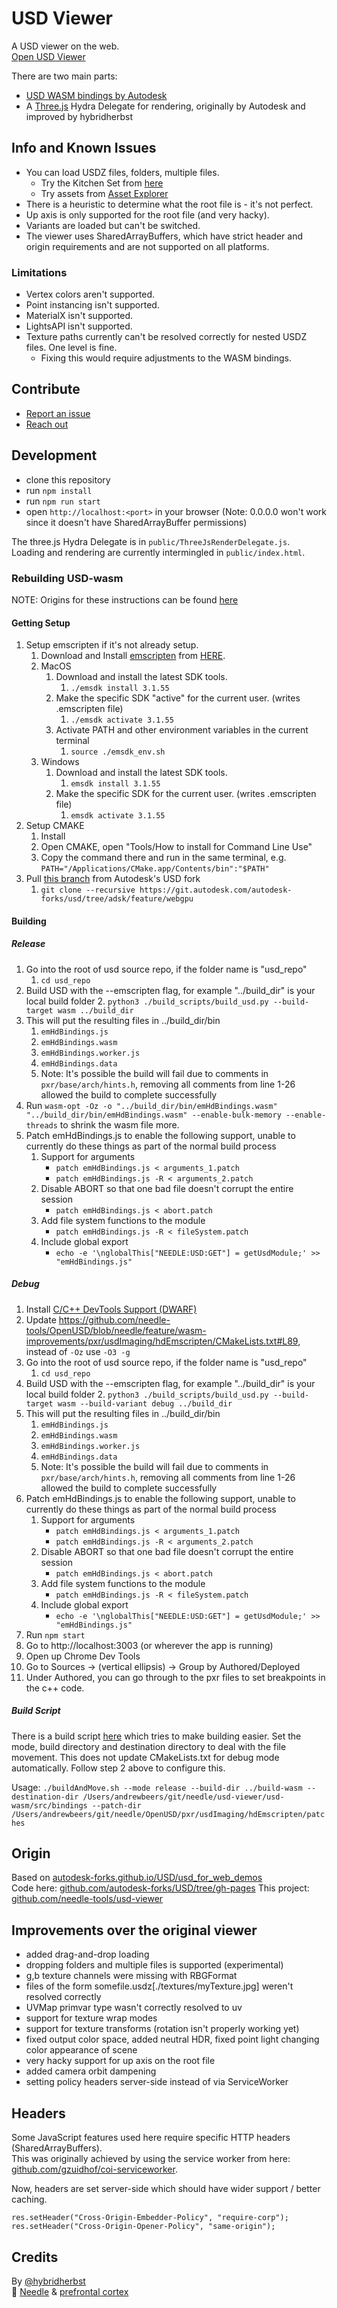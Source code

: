 # USD Viewer

A USD viewer on the web.  
[Open USD Viewer](https://usd-viewer.glitch.me/)  

There are two main parts:  
- [USD WASM bindings by Autodesk](https://github.com/needle-tools/OpenUSD/tree/needle/feature/wasm-improvements)
- A [Three.js](https://threejs.org/) Hydra Delegate for rendering, originally by Autodesk and improved by hybridherbst

## Info and Known Issues

- You can load USDZ files, folders, multiple files.  
  - Try the Kitchen Set from [here](https://openusd.org/release/dl_kitchen_set.html)
  - Try assets from [Asset Explorer](https://asset-explorer.needle.tools)
- There is a heuristic to determine what the root file is - it's not perfect.  
- Up axis is only supported for the root file (and very hacky).  
- Variants are loaded but can't be switched.  
- The viewer uses SharedArrayBuffers, which have strict header and origin requirements and are not supported on all platforms. 

### Limitations

- Vertex colors aren't supported. 
- Point instancing isn't supported.  
- MaterialX isn't supported.  
- LightsAPI isn't supported.
- Texture paths currently can't be resolved correctly for nested USDZ files. One level is fine.
    - Fixing this would require adjustments to the WASM bindings.

## Contribute

- [Report an issue](https://github.com/needle-tools/usd-viewer/issues)  
- [Reach out](https://twitter.com/hybridherbst)

## Development

- clone this repository
- run `npm install`
- run `npm run start`
- open `http://localhost:<port>` in your browser (Note: 0.0.0.0 won't work since it doesn't have SharedArrayBuffer permissions)

The three.js Hydra Delegate is in `public/ThreeJsRenderDelegate.js`.  
Loading and rendering are currently intermingled in `public/index.html`.  

### Rebuilding USD-wasm

NOTE: Origins for these instructions can be found [here](https://github.com/autodesk-forks/USD/blob/adsk/feature/webgpu/pxr/usdImaging/bin/usdviewweb/README.md)

#### Getting Setup

1. Setup emscripten if it's not already setup.
    1. Download and Install [emscripten](https://emscripten.org) from [HERE](https://emscripten.org/docs/getting_started/downloads.html).
    2. MacOS
        1. Download and install the latest SDK tools.
            1. `./emsdk install 3.1.55`
        2. Make the specific SDK "active" for the current user. (writes .emscripten file)
            1. `./emsdk activate 3.1.55`
        3. Activate PATH and other environment variables in the current terminal
            1. `source ./emsdk_env.sh`
      3. Windows
          1. Download and install the latest SDK tools.
              1. `emsdk install 3.1.55`
          2. Make the specific SDK for the current user. (writes .emscripten file)
              1. `emsdk activate 3.1.55`
  2. Setup CMAKE
      1. Install
      2. Open CMAKE, open "Tools/How to install for Command Line Use"
      3. Copy the command there and run in the same terminal, e.g.
         `PATH="/Applications/CMake.app/Contents/bin":"$PATH"`
  2. Pull [this branch](https://github.com/autodesk-forks/USD/tree/adsk/feature/webgpu) from Autodesk's USD fork
      1. `git clone --recursive https://git.autodesk.com/autodesk-forks/usd/tree/adsk/feature/webgpu`

#### Building

##### Release

1. Go into the root of usd source repo, if the folder name is "usd_repo"
    1. `cd usd_repo`
2. Build USD with the --emscripten flag, for example "../build_dir" is your local build folder
    2. `python3 ./build_scripts/build_usd.py --build-target wasm ../build_dir`
3. This will put the resulting files in ../build_dir/bin
    1. `emHdBindings.js`
    2. `emHdBindings.wasm`
    3. `emHdBindings.worker.js`
    4. `emHdBindings.data`
    4. Note: It's possible the build will fail due to comments in `pxr/base/arch/hints.h`, removing all comments from line 1-26 allowed the build to complete successfully
4. Run `wasm-opt -Oz -o "../build_dir/bin/emHdBindings.wasm" "../build_dir/bin/emHdBindings.wasm" --enable-bulk-memory --enable-threads` to shrink the wasm file more.
5. Patch emHdBindings.js to enable the following support, unable to currently do these things as part of the normal build process
    1. Support for arguments
        - `patch emHdBindings.js < arguments_1.patch` 
        - `patch emHdBindings.js -R < arguments_2.patch` 
    2. Disable ABORT so that one bad file doesn't corrupt the entire session
        - `patch emHdBindings.js < abort.patch` 
    3. Add file system functions to the module
        - `patch emHdBindings.js -R < fileSystem.patch` 
    4. Include global export
        - `echo -e '\nglobalThis["NEEDLE:USD:GET"] = getUsdModule;' >> "emHdBindings.js"`

##### Debug
1. Install [ C/C++ DevTools Support (DWARF)](https://chromewebstore.google.com/detail/cc++-devtools-support-dwa/pdcpmagijalfljmkmjngeonclgbbannb)
2. Update https://github.com/needle-tools/OpenUSD/blob/needle/feature/wasm-improvements/pxr/usdImaging/hdEmscripten/CMakeLists.txt#L89, instead of `-Oz` use `-O3 -g`
3. Go into the root of usd source repo, if the folder name is "usd_repo"
    1. `cd usd_repo`
4. Build USD with the --emscripten flag, for example "../build_dir" is your local build folder
    2. `python3 ./build_scripts/build_usd.py --build-target wasm --build-variant debug ../build_dir`
5. This will put the resulting files in ../build_dir/bin
    1. `emHdBindings.js`
    2. `emHdBindings.wasm`
    3. `emHdBindings.worker.js`
    4. `emHdBindings.data`
    5. Note: It's possible the build will fail due to comments in `pxr/base/arch/hints.h`, removing all comments from line 1-26 allowed the build to complete successfully
6. Patch emHdBindings.js to enable the following support, unable to currently do these things as part of the normal build process
    1. Support for arguments
        - `patch emHdBindings.js < arguments_1.patch` 
        - `patch emHdBindings.js -R < arguments_2.patch` 
    2. Disable ABORT so that one bad file doesn't corrupt the entire session
        - `patch emHdBindings.js < abort.patch` 
    3. Add file system functions to the module
        - `patch emHdBindings.js -R < fileSystem.patch` 
    4. Include global export
        - `echo -e '\nglobalThis["NEEDLE:USD:GET"] = getUsdModule;' >> "emHdBindings.js"`
7. Run `npm start`
8. Go to http://localhost:3003 (or wherever the app is running)
9. Open up Chrome Dev Tools
10. Go to Sources -> (vertical ellipsis) -> Group by Authored/Deployed
11. Under Authored, you can go through to the pxr files to set breakpoints in the c++ code.

##### Build Script
There is a build script [here](https://github.com/needle-tools/OpenUSD/blob/needle/feature/wasm-improvements/buildAndMove.sh) which tries to make building easier. Set the mode, build directory and destination directory to deal with the file movement. This does not update CMakeLists.txt for debug mode automatically. Follow step 2 above to configure this.

Usage: `./buildAndMove.sh --mode release --build-dir ../build-wasm --destination-dir /Users/andrewbeers/git/needle/usd-viewer/usd-wasm/src/bindings --patch-dir /Users/andrewbeers/git/needle/OpenUSD/pxr/usdImaging/hdEmscripten/patches`

## Origin

Based on [autodesk-forks.github.io/USD/usd_for_web_demos](https://autodesk-forks.github.io/USD/usd_for_web_demos/)  
Code here: [github.com/autodesk-forks/USD/tree/gh-pages](https://github.com/autodesk-forks/USD/tree/gh-pages)
This project: [github.com/needle-tools/usd-viewer](https://github.com/needle-tools/usd-viewer)

## Improvements over the original viewer

- added drag-and-drop loading
- dropping folders and multiple files is supported (experimental)
- g,b texture channels were missing with RBGFormat
- files of the form somefile.usdz[./textures/myTexture.jpg] weren't resolved correctly
- UVMap primvar type wasn't correctly resolved to uv
- support for texture wrap modes
- support for texture transforms (rotation isn't properly working yet)
- fixed output color space, added neutral HDR, fixed point light changing color appearance of scene
- very hacky support for up axis on the root file
- added camera orbit dampening
- setting policy headers server-side instead of via ServiceWorker

## Headers

Some JavaScript features used here require specific HTTP headers (SharedArrayBuffers).  
This was originally achieved by using the service worker from here: [github.com/gzuidhof/coi-serviceworker](https://github.com/gzuidhof/coi-serviceworker/blob/master/coi-serviceworker.js).  

Now, headers are set server-side which should have wider support / better caching.

```
res.setHeader("Cross-Origin-Embedder-Policy", "require-corp");
res.setHeader("Cross-Origin-Opener-Policy", "same-origin");
```

## Credits

By [@hybridherbst](https://twitter.com/hybridherbst)  
🌵 [Needle](https://needle.tools) & [prefrontal cortex](https://prefrontalcortex.de)
